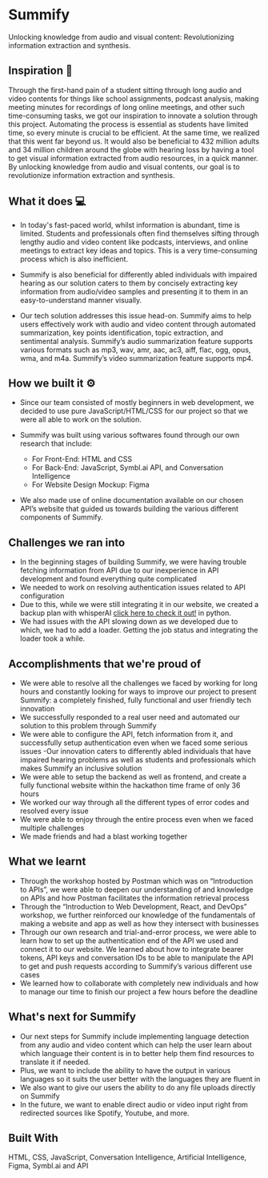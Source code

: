 # Summify

Unlocking knowledge from audio and visual content: Revolutionizing information extraction and synthesis.

## Inspiration 📜

Through the first-hand pain of a student sitting through long audio and video contents for things like school assignments, podcast analysis, making meeting minutes for recordings of long online meetings, and other such time-consuming tasks, we got our inspiration to innovate a solution through this project. Automating the process is essential as students have limited time, so every minute is crucial to be efficient. At the same time, we realized that this went far beyond us. It would also be beneficial to 432 million adults and 34 million children around the globe with hearing loss by having a tool to get visual information extracted from audio resources, in a quick manner. By unlocking knowledge from audio and visual contents, our goal is to revolutionize information extraction and synthesis.

## What it does 💻

- In today's fast-paced world, whilst information is abundant, time is limited. Students and professionals often find themselves sifting through lengthy audio and video content like podcasts, interviews, and online meetings to extract key ideas and topics. This is a very time-consuming process which is also inefficient.

- Summify is also beneficial for differently abled individuals with impaired hearing as our solution caters to them by concisely extracting key information from audio/video samples and presenting it to them in an easy-to-understand manner visually.

- Our tech solution addresses this issue head-on. Summify aims to help users effectively work with audio and video content through automated summarization, key points identification, topic extraction, and sentimental analysis. Summify’s audio summarization feature supports various formats such as mp3, wav, amr, aac, ac3, aiff, flac, ogg, opus, wma, and m4a. Summify’s video summarization feature supports mp4.

## How we built it ⚙️
- Since our team consisted of mostly beginners in web development, we decided to use pure JavaScript/HTML/CSS for our project so that we were all able to work on the solution.

- Summify was built using various softwares found through our own research that include:
  - For Front-End: HTML and CSS
  - For Back-End: JavaScript, Symbl.ai API, and Conversation Intelligence
  - For Website Design Mockup: Figma
- We also made use of online documentation available on our chosen API’s website that guided us towards building the various different components of Summify. 

## Challenges we ran into

- In the beginning stages of building Summify, we were having trouble fetching information from API due to our inexperience in API development and found everything quite complicated
- We needed to work on resolving authentication issues related to API configuration
- Due to this, while we were still integrating it in our website, we created a backup plan with whisperAI [click here to check it out!](https://colab.research.google.com/drive/11DnoUk7AR647bQIFm4f6jRc0YxfoyET-?usp=sharing) in python. 
- We had issues with the API slowing down as we developed due to which, we had to add a loader. Getting the job status and integrating the loader took a while.

## Accomplishments that we're proud of

- We were able to resolve all the challenges we faced by working for long hours and constantly looking for ways to improve our project to present Summify: a completely finished, fully functional and user friendly tech innovation
- We successfully responded to a real user need and automated our solution to this problem through Summify
- We were able to configure the API, fetch information from it, and successfully setup authentication even when we faced some serious issues
-Our innovation caters to differently abled individuals that have impaired hearing problems as well as students and professionals which makes Summify an inclusive solution
- We were able to setup the backend as well as frontend, and create a fully functional website within the hackathon time frame of only 36 hours
- We worked our way through all the different types of error codes and resolved every issue
- We were able to enjoy through the entire process even when we faced multiple challenges
- We made friends and had a blast working together

## What we learnt

- Through the workshop hosted by Postman which was on “Introduction to APIs”, we were able to deepen our understanding of and knowledge on APIs and how Postman facilitates the information retrieval process 
- Through the “Introduction to Web Development, React, and DevOps” workshop, we further reinforced our knowledge of the fundamentals of making a website and app as well as how they intersect with businesses
- Through our own research and trial-and-error process, we were able to learn how to set up the authentication end of the API we used and connect it to our website. We learned about how to integrate bearer tokens, API keys and conversation IDs to be able to manipulate the API to get and push requests according to Summify’s various different use cases
- We learned how to collaborate with completely new individuals and how to manage our time to finish our project a few hours before the deadline

## What's next for Summify

- Our next steps for Summify include implementing language detection from any audio and video content which can help the user learn about which language their content is in to better help them find resources to translate it if needed.
- Plus, we want to include the ability to have the output in various languages so it suits the user better with the languages they are fluent in
- We also want to give our users the ability to do any file uploads directly on Summify
- In the future, we want to enable direct audio or video input right from redirected sources like Spotify, Youtube, and more.

## Built With
HTML, CSS, JavaScript, Conversation Intelligence, Artificial Intelligence, Figma, Symbl.ai and API
